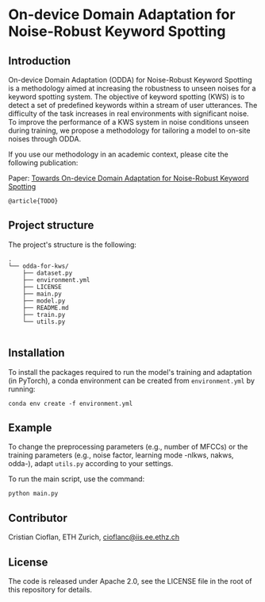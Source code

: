 # On-device Domain Adaptation for Noise-Robust Keyword Spotting

## Introduction

On-device Domain Adaptation (ODDA) for Noise-Robust Keyword Spotting is a methodology aimed at increasing the robustness to unseen noises for a keyword spotting system. The objective of keyword spotting (KWS) is to detect a set of predefined keywords within a stream of user utterances. The difficulty of the task increases in real environments with significant noise. To improve the performance of a KWS system in noise conditions unseen during training, we propose a methodology for tailoring a model to on-site noises through ODDA.

If you use our methodology in an academic context, please cite the following publication:

Paper: [Towards On-device Domain Adaptation for Noise-Robust Keyword Spotting](https://TODO)

```
@article{TODO}
```

## Project structure 

The project's structure is the following:

```
.
└── odda-for-kws/
    ├── dataset.py
    ├── environment.yml
    ├── LICENSE
    ├── main.py
    ├── model.py
    ├── README.md
    ├── train.py
    └── utils.py
    
```

## Installation

To install the packages required to run the model's training and adaptation (in PyTorch), a conda environment can be created from `environment.yml` by running:
```
conda env create -f environment.yml
```
## Example

To change the preprocessing parameters (e.g., number of MFCCs) or the training parameters (e.g., noise factor, learning mode -nlkws, nakws, odda-), adapt ```utils.py``` according to your settings. 

To run the main script, use the command:
```
python main.py
```

## Contributor
Cristian Cioflan, ETH Zurich, [cioflanc@iis.ee.ethz.ch](cioflanc@iis.ee.ethz.ch)


## License
The code is released under Apache 2.0, see the LICENSE file in the root of this repository for details.
